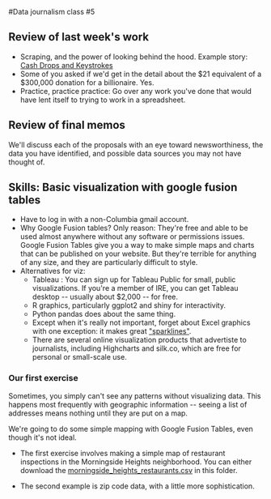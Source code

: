#Data journalism class #5

## Review of last week's work
* Scraping, and the power of looking behind the hood. Example story: [Cash Drops and Keystrokes](http://www.nytimes.com/interactive/2015/10/15/us/sports-betting-daily-fantasy-games-fanduel-draftkings.html)
* Some of you asked if we'd get in the detail about the $21 equivalent of a $300,000 donation for a billionaire. Yes.
* Practice, practice practice: Go over any work you've done that would have lent itself to trying to work in a spreadsheet. 


## Review of final memos	
We'll discuss each of the proposals with an eye toward newsworthiness, the data you have identified, and possible data sources you may not have thought of. 

## Skills: Basic visualization with google fusion tables
* Have to log in with a non-Columbia gmail account. 
* Why Google Fusion tables? Only reason: They're free and able to be used almost anywhere without any software or permissions issues. Google Fusion Tables give you a way to make simple maps and charts that can be published on your website. But they're terrible for anything of any size, and they are particularly difficult to style.
*  Alternatives for viz:
	* Tableau : You can sign up for Tableau Public for small, public visualizations. If you're a member of IRE, you can get Tableau desktop -- usually about $2,000 -- for free. 
	* R graphics, particularly ggplot2 and shiny for interactivity. 
	* Python pandas does about the same thing.
	* Except when it's really not important, forget about Excel graphics with one exception: it makes great ["sparklines"](https://en.wikipedia.org/wiki/Sparkline).
	* There are several online visualization products that advertiste to journalists, including Highcharts and  silk.co, which are free for personal or small-scale use.  


### Our first exercise

Sometimes, you simply can't see any patterns without visualizing data. This happens most frequently with geographic information -- seeing a list of addresses means nothing until they are put on a map. 

We're going to do some simple mapping with Google Fusion Tables, even though it's not ideal.

* The first exercise involves making a simple map of restaurant inspections in the Morningside Heights neighborhood. You can either download the [morningside\_heights\_restaurants.csv](morningside_heights_restaurants.csv) in this folder. 

* The second example is zip code data, with a little more sophistication. 
